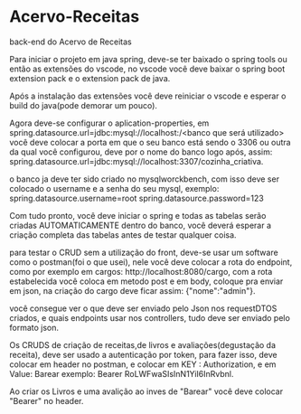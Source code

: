 # Acervo-Receitas
back-end do Acervo de Receitas

Para iniciar o projeto em java spring, deve-se ter baixado o spring tools ou então as extensões do vscode, no vscode você deve baixar o spring boot extension pack e o extension pack de java.

Após a instalação das extensões você deve reiniciar o vscode e esperar o build do java(pode demorar um pouco).

Agora deve-se configurar o aplication-properties, em spring.datasource.url=jdbc:mysql://localhost:<porta do mysql>/<banco que será utilizado> você deve colocar a porta em que o seu banco está sendo o 3306 ou outra da qual você configurou, deve por o nome do banco logo após, assim: spring.datasource.url=jdbc:mysql://localhost:3307/cozinha_criativa.

o banco ja deve ter sido criado no mysqlworckbench, com isso deve ser colocado o username e a senha do seu mysql, exemplo: spring.datasource.username=root spring.datasource.password=123

Com tudo pronto, você deve iniciar o spring e todas as tabelas serão criadas AUTOMATICAMENTE dentro do banco, você deverá esperar a criação completa das tabelas antes de testar qualquer coisa.

para testar o CRUD sem a utilização do front, deve-se usar um software como o postman(foi o que usei), nele você deve colocar a rota do endpoint, como por exemplo em cargos: http://localhost:8080/cargo, com a rota estabelecida você coloca em metodo post e em body, coloque pra enviar em json, na criação do cargo deve ficar assim: {"nome":"admin"}.

você consegue ver o que deve ser enviado pelo Json nos requestDTOS criados, e quais endpoints usar nos controllers, tudo deve ser enviado pelo formato json.

Os CRUDS de criação de receitas,de livros e avaliações(degustação da receita), deve ser usado a autenticação por token, para fazer isso, deve colocar em header no postman, e colocar em 
KEY : Authorization, e em Value: Barear <Token do usuario ao logar> exemplo: Bearer RoLWFwaSIsInN1YiI6InRvbnl. 

Ao criar os Livros e uma avalição ao inves de "Barear" você deve colocar "Bearer" no header.
